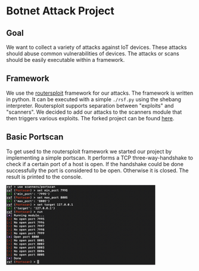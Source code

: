 # Botnet Attack Project

## Goal

We want to collect a variety of attacks against IoT devices. These attacks should abuse common vulnerabilities of devices. The attacks or scans should be easily executable within a framework.

## Framework

We use the [routersploit](https://github.com/gh0stsec/routersploit) framework for our attacks.
The framework is written in python. It can be executed with a simple `./rsf.py` using the shebang interpreter.
Routersploit supports separation between "exploits" and "scanners". We decided to add our attacks to the scanners module that then triggers various exploits. The forked project can be found [here](https://github.com/Toberd/routersploit).

## Basic Portscan

To get used to the routersploit framework we started our project by implementing a simple portscan.
It performs a TCP three-way-handshake to check if a certain port of a host is open. If the handshake could be done successfully the port is considered to be open. Otherwise it is closed. The result is printed to the console.

<img src="demo_portscan.jpg" width="400px" alt="Demo">